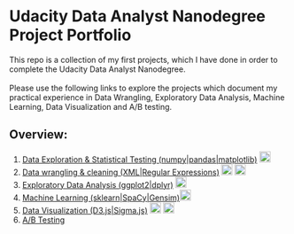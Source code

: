 # Udacity Data Analyst Nanodegree Project Portfolio

This repo is a collection of my first projects, which I have done in order to complete the Udacity Data Analyst Nanodegree. <br><br>
Please use the following links to explore the projects which document my practical experience in Data Wrangling, Exploratory Data Analysis, Machine Learning, Data Visualization and A/B testing.

## Overview:
1) [Data Exploration & Statistical Testing (numpy|pandas|matplotlib)](http://nbviewer.jupyter.org/github/bockjo/Udacity_portfolio/blob/master/Titanic_dataset_Exploration.ipynb) <a href="url"><img src="https://www.python.org/static/favicon.ico" height="20" width="20" ></a> <br>
2) [Data wrangling & cleaning (XML|Regular Expressions)](http://nbviewer.jupyter.org/github/bockjo/Udacity_portfolio/blob/master/OpenStreetMap_Data_Cleaning.ipynb) <a href="url"><img src="https://www.python.org/static/favicon.ico" height="20" width="20" ></a> 
<a href="url"><img src="http://cache.filehippo.com/img/ex/729__MySQL.gif" height="20" width="20" ></a> <br>
3) [Exploratory Data Analysis (ggplot2|dplyr)](http://nbviewer.jupyter.org/github/bockjo/Udacity_portfolio/blob/master/EDA_Prosper%20loans%20data%20set.html) <a href="url"><img src="http://datascience.uci.edu/wp-content/uploads/sites/2/2014/09/r-project-logo.jpg" height="20" width="20" ></a> <br>
4) [Machine Learning (sklearn|SpaCy|Gensim)](http://nbviewer.jupyter.org/github/bockjo/Udacity_portfolio/blob/master/Person_of_Interest_Classifier_Enron.ipynb#topic=0&lambda=1&term=)<a href="url"><img src="https://www.python.org/static/favicon.ico" height="20" width="20" ></a> <br>
5) [Data Visualization (D3.js|Sigma.js)]() <a href="url"> <img src="http://www.uidownload.com/files/541/586/346/code-command-develop-javascript-language-programming-software-icon.png" height="20" width="20" ></a> 
<img src="https://www.python.org/static/favicon.ico" height="20" width="20" ></a> <br>
6) [A/B Testing]() <br>
